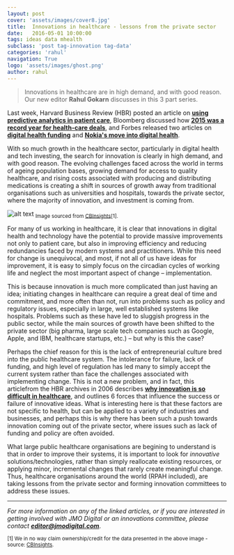 ```yaml
---
layout: post
cover: 'assets/images/cover8.jpg'
title:  Innovations in healthcare - lessons from the private sector
date:   2016-05-01 10:00:00
tags: ideas data mhealth
subclass: 'post tag-innovation tag-data'
categories: 'rahul'
navigation: True
logo: 'assets/images/ghost.png'
author: rahul
---
```


>  Innovations in healthcare are in high demand, and with good reason. Our new editor **Rahul Gokarn** discusses in this 3 part series.

Last week, Harvard Business Review (HBR) posted an article on **[using predictive analytics in patient care](https://hbr.org/2016/04/making-predictive-analytics-a-routine-part-of-patient-care)**, Bloomberg discussed how **[2015 was a record year for health-care deals](http://www.bloomberg.com/news/videos/2016-04-20/2015-was-record-year-for-health-care-deals)**, and Forbes released two articles on **[digital health funding](http://www.forbes.com/sites/theapothecary/2016/04/13/digital-health-funding-defies-expectations/#35459e147bb5)** and **[Nokia's move into digital health](http://www.forbes.com/sites/paullamkin/2016/04/26/nokia-moves-into-digital-health-buying-withings-for-e170-million/#77e566044275)**.

With so much growth in the healthcare sector, particularly in digital health and tech investing, the search for innovation is clearly in high demand, and with good reason. The evolving challenges faced across the world in terms of ageing population bases, growing demand for access to quality healthcare, and rising costs associated with producing and distributing medications is creating a shift in sources of growth away from traditional organisations such as universities and hospitals, towards the private sector, where the majority of innovation, and investment is coming from.

![alt text](https://cbi-blog.s3.amazonaws.com/blog/wp-content/uploads/2016/01/Digital-Health-Deals-and-Dollars-1.7.20164.png)
<sub>Image sourced from [CBInsights](https://www.cbinsights.com/blog/digital-health-funding-2015/)[1].</sub>

For many of us working in healthcare, it is clear that innovations in digital health and technology have the potential to provide massive improvements not only to patient care, but also in improving efficiency and reducing redundancies faced by modern systems and practitioners. While this need for change is unequivocal, and most, if not all of us have ideas for improvement, it is easy to simply focus on the circadian cycles of working life and neglect the most important aspect of change – implementation. 

This is because innovation is much more complicated than just having an idea; initiating changes in healthcare can require a great deal of time and commitment, and more often than not, run into problems such as policy and regulatory issues, especially in large, well established systems like hospitals. Problems such as these have led to sluggish progress in the public sector, while the main sources of growth have been shifted to the private sector (big pharma, large scale tech companies such as Google, Apple, and IBM, healthcare startups, etc.) – but why is this the case?

Perhaps the chief reason for this is the lack of entrepreneurial culture bred into the public healthcare system. The intolerance for failure, lack of funding, and high level of regulation has led many to simply accept the current system rather than face the challenges associated with implementing change. This is not a new problem, and in fact, this articlefrom the HBR archives in 2006 describes **[why innovation is so difficult in healthcare](https://hbr.org/2006/05/why-innovation-in-health-care-is-so-hard)**, and outlines 6 forces that influence the success or failure of innovative ideas. What is interesting here is that these factors are not specific to health, but can be applied to a variety of industries and businesses, and perhaps this is why there has been such a push towards innovation coming out of the private sector, where issues such as lack of funding and policy are often avoided.

What large public healthcare organisations are begining to understand is that in order to improve their systems, it is important to look for *innovative* solutions/technologies, rather than simply reallocate existing resources, or applying minor, incremental changes that rarely create meaningful change. Thus, healthcare organisations around the world (RPAH included), are taking lessons from the private sector and forming innovation committees to address these issues.

---

*For more information on any of the linked articles, or if you are interested in getting involved with JMO Digital or an innovations committee, please contact* **_[editor@jmodigital.com](mailto:editor@jmodigital.com)_**.


<sub>[1] We in no way claim ownership/credit for the data presented in the above image - source: [CBInsights](https://www.cbinsights.com/blog/digital-health-funding-2015/).</sub>

